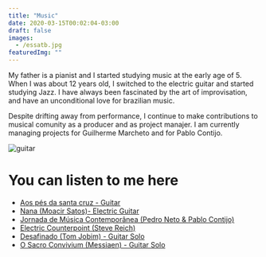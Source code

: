 ```yaml
---
title: "Music"
date: 2020-03-15T00:02:04-03:00
draft: false
images: 
  - /essatb.jpg
featuredImg: ""
---
```


My father is a pianist and I started studying music at the early age of 5. When I was about 12 years old, I switched to the electric guitar and started studying Jazz. I have always been fascinated by the art of improvisation, and have an unconditional love for brazilian music. 

Despite drifting away from performance, I continue to make contributions to musical comunity as a producer and as project manajer. I am currently managing projects for Guilherme Marcheto and for Pablo Contijo.

![guitar](/essatb.jpg)

# You can listen to me here

* [Aos pés da santa cruz - Guitar](https://www.youtube.com/watch?v=C6PnAYY_cQw)
* [Nana (Moacir Satos)- Electric Guitar](https://www.youtube.com/watch?v=ayDjzfrrJ1s)
* [Jornada de Música Contemporânea (Pedro Neto & Pablo Contijo)](https://www.youtube.com/watch?v=s9yjB1ktU98) 
* [Electric Counterpoint (Steve Reich)](https://www.youtube.com/watch?v=Ho9rPRCBL5Q)
* [Desafinado (Tom Jobim) - Guitar Solo](https://www.youtube.com/watch?v=7PMId8lGh7s)
* [O Sacro Convivium (Messiaen) - Guitar Solo](https://www.youtube.com/watch?v=icz6mHQaGA4)
